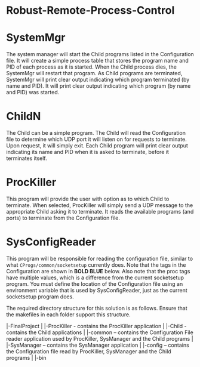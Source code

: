 # Robust-Remote-Process-Control

# SystemMgr
The system manager will start the Child programs listed in the Configuration file. It will create a simple process table that stores the program name and PID of each process as it is started. When the Child process dies, the SystemMgr will restart that program. As Child programs are terminated, SystemMgr will print clear output indicating which program terminated (by name and PID). It will print clear output indicating which program (by name and PID) was started.

# ChildN
The Child can be a simple program. The Child will read the Configuration file to determine which UDP port it will listen on for requests to terminate. Upon request, it will simply exit. Each Child program will print clear output indicating its name and PID when it is asked to terminate, before it terminates itself.

# ProcKiller
This program will provide the user with option as to which Child to terminate. When selected, ProcKiller will simply send a UDP message to the appropriate Child asking it to terminate. It reads the available programs (and ports) to terminate from the Configuration file.

# SysConfigReader
This program will be responsible for reading the configuration file, similar to what `CProgs/common/socketsetup` currently does. Note that the tags in the Configuration are shown in **BOLD BLUE** below. Also note that the proc tags have multiple values, which is a difference from the current socketsetup program. You must define the location of the Configuration file using an environment variable that is used by SysConfigReader, just as the current socketsetup program does.

The required directory structure for this solution is as follows. Ensure that the makefiles in each folder support this structure.

|-FinalProject 
 | |-ProcKiller - contains the ProcKiller application 
 | |-Child - contains the Child applications 
 | |-common – contains the Configuration File reader application used by ProcKiller, SysManager and the Child programs
 | |-SysManager – contains the SysManager application 
 | |-config – contains the Configuration file read by ProcKiller, SysManager and the Child programs 
 | |-bin
